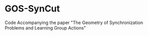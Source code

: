 # GOS-SynCut
Code Accompanying the paper "The Geometry of Synchronization Problems and Learning Group Actions"
